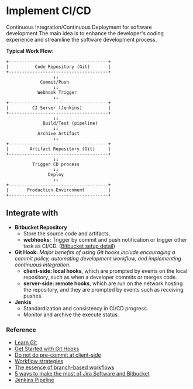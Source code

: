 # Implement CI/CD

Continuous Integration/Continuous Deployment for software development.The main idea is to enhance the developer's coding experience and streamline the software development process. 

**Typical Work Flow:**  
```shell
+--------------------------------------+
|          Code Repository (Git)       |
+--------------------------------------+
                  ↓↓
             Commit/Push
                  ↓↓
            Webhook Trigger
                  ↓↓
+--------------------------------------+
|         CI Server (Jenkins)          |
+--------------------------------------+
                  ↓↓
              Build/Test (pipeline)
                  ↓↓
            Archive Artifact
                  ↓↓
+--------------------------------------+
|        Artifact Repository (Git)     |
+--------------------------------------+
                  ↓↓
          Trigger CD process
                  ↓↓
                Deploy
                  ↓↓
+--------------------------------------+
|       Production Environment         |
+--------------------------------------+
```

## Integrate with

- **Bitbucket Repository**
  - Store the source code and artifacts.
  - **webhooks:** Trigger by commit and push notification or trigger other task as CI/CD. ([Bitbucket setup detail](https://github.com/D50000/Implement-CI-CD/blob/main/hook/bitbucket_hook.md))
- **Git Hook:** _Major benefits of using Git hooks include encouraging a commit policy, automating development workflow, and implementing continuous integration._
  - **client-side: local hooks**, which are prompted by events on the local repository, such as when a developer commits or merges code.
  - **server-side: remote hooks**, which are run on the network hosting the repository, and they are prompted by events such as receiving pushes.
- **Jenkis**
  - Standardization and consistency in CI/CD progress.
  - Monitor and archive the execute status.


### Reference

- [Learn Git](https://www.atlassian.com/git/glossary#commands)
- [Get Started with Git Hooks](https://medium.com/@f3igao/get-started-with-git-hooks-5a489725c639)
- [Do not do pre-commit at client-side](https://www.youtube.com/watch?v=RAelLqnnOp0)
- [Workflow strategies](https://confluence.atlassian.com/bitbucketserver/workflow-strategies-776639944.html)
- [The essence of branch-based workflows](https://www.atlassian.com/blog/git/the-essence-of-branch-based-workflows)
- [5 ways to make the most of Jira Software and Bitbucket](https://www.atlassian.com/blog/software-teams/5-jira-software-bitbucket-cloud-integration-tips)
- [Jenkins Pipeline](https://www.jenkins.io/doc/book/pipeline/)
